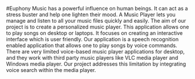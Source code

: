 #Euphony
Music has a powerful influence on human beings. It can act as a stress buster and help one lighten their mood. A Music Player lets you manage and listen to all your music files quickly and easily. The aim of our project is to create a personalized music player. This application allows one to play songs on desktop or laptops. It focuses on creating an interactive interface which is user friendly. Our application is a speech recognition enabled application that allows one to play songs by voice commands. There are very limited voice-based music player applications for desktop, and they work with third party music players like VLC media player and Windows media player. Our project addresses this limitation by integrating voice search within the media player.
